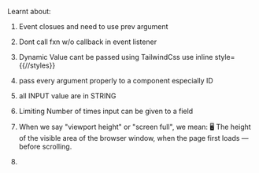 Learnt about:
1. Event closues and need to use prev argument
2. Dont call fxn w/o callback in event listener
3. Dynamic Value cant be passed using TailwindCss use inline style={{//styles}}
4. pass every argument properly to a component especially ID
5. all INPUT value are in STRING
6. Limiting Number of times input can be given to a field
7. When we say "viewport height" or "screen full", we mean:
   🖥️ The height of the visible area of the browser window, when the page first loads — before scrolling.

8. 